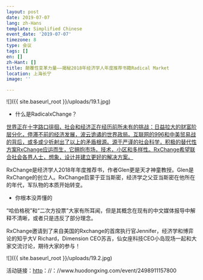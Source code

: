 ```yaml
---
layout: post
date: 2019-07-07
lang: zh-Hans
template: Simplified Chinese
event_date: '2019-07-07'
timezone: 8
type: 会议
tags: []
en: []
zh-Hant: []
title: 颠覆性变革力量——揭秘2018年经济学人年度推荐书籍Radical Market
location: 上海长宁
image: ''

---
```

![]({{ site.baseurl_root }}/uploads/19.1.jpg)

* 什么是RadicalxChange？

[世界正在十字路口徘徊，社会和经济正在经历前所未有的挑战：日益拉大的财富阶层分化，停滞不前的经济发展，波云诡谲的世界政局。互联网的996和中美贸易战的背后，或多或少折射出了以上的矛盾根源。源于严谨的社会科学，积极的替代性方案RxChange应运而生，它拥抱市场，技术，小区和多样性。RxChange希望联合社会各界人士，想象，设计并建立更好的解决方案。](https://mp.weixin.qq.com/s/79RC5-XeIP9voOpMQNi-Ag)

RxChange是经济学人2018年年度推荐书，作者Glen更是天才神童教授。Glen是RxChange的创立人。RxChange启蒙于亚当斯密，经济学之父亚当斯密在他所在的年代，军队物的本质开始转变。

* 你根本没弄懂的

“哈伯格税”和“二次方投票”大家有所耳闻，但是其概念在现有的中文媒体报导中解释不清晰，或者只是违反了部分理念。

RxChange邀请到了来自美国的Rxchange的首席执行官Jennifer，经济学和博弈论的知乎大V Richard，Dimension CEO苏吉，仙女座科技CEO小岛现场一起和大家交流讨论，期待大家的参与！

![]({{ site.baseurl_root }}/uploads/19.2.jpg)

活动链接：[http](http://www.huodongxing.com/event/2498911157800 "http://www.huodongxing.com/event/2498911157800")：//：//www.huodongxing.com/event/2498911157800